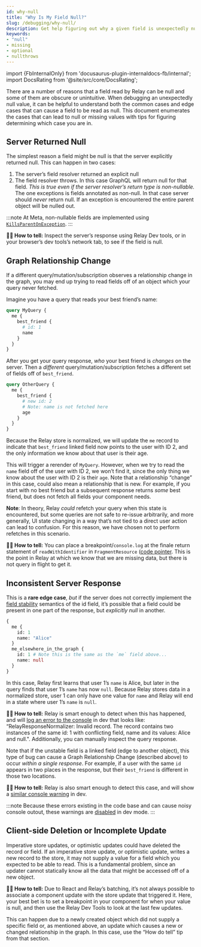 ```yaml
---
id: why-null
title: "Why Is My Field Null?"
slug: /debugging/why-null/
description: Get help figuring out why a given field is unexpectedly null.
keywords:
- "null"
- missing
- optional
- nullthrows
---
```


import {FbInternalOnly} from 'docusaurus-plugin-internaldocs-fb/internal';
import DocsRating from '@site/src/core/DocsRating';

There are a number of reasons that a field read by Relay can be null and some of them are obscure or unintuitive. When debugging an unexpectedly null value, it can be helpful to understand both the common cases and edge cases that can cause a field to be read as null. This document enumerates the cases that can lead to null or missing values with tips for figuring determining which case you are in.

## Server Returned Null

The simplest reason a field might be null is that the server explicitly returned null. This can happen in two cases:

1. The server’s field resolver returned an explicit null
2. The field resolver throws. In this case GraphQL will return null for that field. *This is true even if the server resolver’s return type is non-nullable.* The one exceptions is fields annotated as non-null. In that case server should *never* return null. If an exception is encountered the entire parent object will be nulled out.

<FbInternalOnly>

:::note
At Meta, non-nullable fields are implemented using [`KillsParentOnException`](https://www.internalfb.com/intern/wiki/Graphql-for-hack-developers/fields/return-type/#non-nullable-fields).
:::

</FbInternalOnly>

**🕵️‍♀️ How to tell:** Inspect the server’s response using Relay Dev tools, or in your browser’s dev tools’s network tab, to see if the field is null.

## Graph Relationship Change

If a different query/mutation/subscription observes a relationship change in the graph, you may end up trying to read fields off of an object which your query never fetched.

Imagine you have a query that reads your best friend’s name:

```graphql
query MyQuery {
  me {
    best_friend {
      # id: 1
      name
    }
  }
}
```

After you get your query response, *who* your best friend is *changes* on the server. Then a *different* query/mutation/subscription fetches a different set of fields off of `best_friend`.

```graphql
query OtherQuery {
  me {
    best_friend {
      # new id: 2
      # Note: name is not fetched here
      age
    }
  }
}
```

Because the Relay store is normalized, we will update the `me` record to indicate that `best_friend` linked field now points to the user with ID 2, and the only information we know about that user is their age.

This will trigger a rerender of `MyQuery`. However, when we try to read the `name` field off of the user with ID 2, we won’t find it, since the only thing we know about the user with ID 2 is their `age`. Note that a relationship “change” in this case, could also mean a relationship that is new. For example, if you start with no best friend but a subsequent response returns *some* best friend, but does not fetch all fields your component needs.

**Note**: In theory, Relay *could* refetch your query when this state is encountered, but some queries are not safe to re-issue arbitrarily, and more generally, UI state changing in a way that’s not tied to a direct user action can lead to confusion. For this reason, we have chosen not to perform refetches in this scenario.

**🕵️‍♀️ How to tell:** You can place a breakpoint/`console.log` at the finale return statement of `readWithIdentifier` in `FragmentResource` ([code pointer](https://github.com/facebook/relay/blob/2b9876fcbf0845cd23728d4d720712525ff424c4/packages/react-relay/relay-hooks/FragmentResource.js#L475). This is the point in Relay at which we know that we are missing data, but there is not query in flight to get it.

## Inconsistent Server Response

This is a **rare edge case**, *but* if the server does not correctly implement the [field stability](https://graphql.org/learn/global-object-identification/#field-stability) semantics of the id field, it’s possible that a field could be present in one part of the response, but *explicitly null* in another.

```graphql
{
  me {
    id: 1
    name: "Alice"
  }
  me_elsewhere_in_the_graph {
    id: 1 # Note this is the same as the `me` field above...
    name: null
  }
}
```

In this case, Relay first learns that user 1’s `name` is Alice, but later in the query finds that user 1’s `name` has now `null`. Because Relay stores data in a normalized store, user 1 can only have one value for `name` and Relay will end in a state where user 1’s `name` is `null`.

**🕵️‍♀️ How to tell:** Relay is smart enough to detect when this has happened, and will [log an error to the console](https://github.com/facebook/relay/blob/2b9876fcbf0845cd23728d4d720712525ff424c4/packages/relay-runtime/store/RelayResponseNormalizer.js#L505) in dev that looks like: “RelayResponseNormalizer: Invalid record. The record contains two instances of the same id: 1 with conflicting field, name and its values: Alice and null.". Additionally, you can manually inspect the query response.

Note that if the unstable field is a linked field (edge to another object), this type of bug can cause a Graph Relationship Change (described above) to occur *within a single response*. For example, if a user with the same `id` appears in two places in the response, but their `best_friend` is different in those two locations.

**🕵️‍♀️ How to tell:** Relay is also smart enough to detect this case, and will show a [similar console warning](https://github.com/facebook/relay/blob/2b9876fcbf0845cd23728d4d720712525ff424c4/packages/relay-runtime/store/RelayResponseNormalizer.js#L844) in dev.

<FbInternalOnly>

:::note
Because these errors existing in the code base and can cause noisy console outout, these warnings are [disabled](https://www.internalfb.com/code/www/[5b26a6bd37e8]/html/shared/core/WarningFilter.js?lines=559) in dev mode.
:::

</FbInternalOnly>


## Client-side Deletion or Incomplete Update

Imperative store updates, or optimistic updates could have deleted the record or field. If an imperative store update, or optimistic update, writes a new record to the store, it may not supply a value for a field which you expected to be able to read. This is a fundamental problem, since an updater cannot statically know all the data that might be accessed off of a new object.

**🕵️‍♀️ How to tell:** Due to React and Relay’s batching, it’s not always possible to associate a component update with the store update that triggered it. Here, your best bet is to set a breakpoint in your component for when your value is null, and then use the Relay Dev Tools to look at the last few updates.

This can happen due to a newly created object which did not supply a specific field or, as mentioned above, an update which causes a new or changed relationship in the graph. In this case, use the “How do tell” tip from that section.

<DocsRating />
